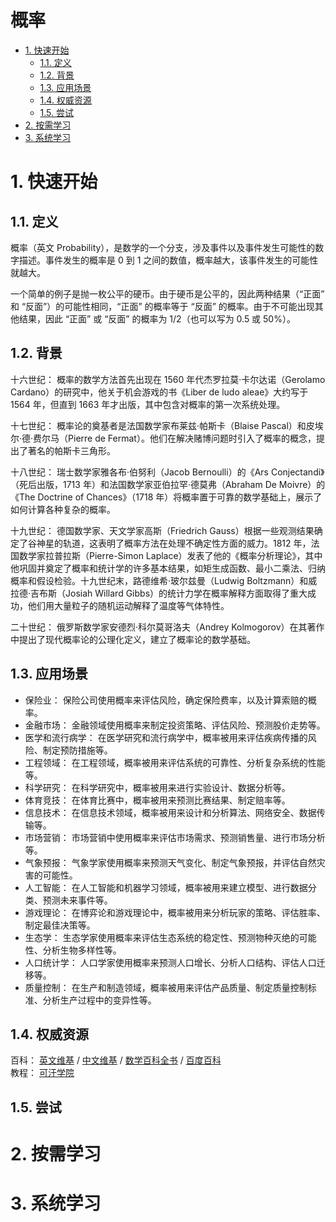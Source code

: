 # 概率<!-- omit in toc -->

- [1. 快速开始](#1-快速开始)
  - [1.1. 定义](#11-定义)
  - [1.2. 背景](#12-背景)
  - [1.3. 应用场景](#13-应用场景)
  - [1.4. 权威资源](#14-权威资源)
  - [1.5. 尝试](#15-尝试)
- [2. 按需学习](#2-按需学习)
- [3. 系统学习](#3-系统学习)

# 1. 快速开始

## 1.1. 定义

概率（英文 Probability），是数学的一个分支，涉及事件以及事件发生可能性的数字描述。事件发生的概率是 0 到 1 之间的数值，概率越大，该事件发生的可能性就越大。

一个简单的例子是抛一枚公平的硬币。由于硬币是公平的，因此两种结果（“正面” 和 “反面”）的可能性相同，“正面” 的概率等于 “反面” 的概率。由于不可能出现其他结果，因此 “正面” 或 “反面” 的概率为 1/2（也可以写为 0.5 或 50%）。

## 1.2. 背景

十六世纪： 概率的数学方法首先出现在 1560 年代杰罗拉莫·卡尔达诺（Gerolamo Cardano）的研究中，他关于机会游戏的书《Liber de ludo aleae》大约写于 1564 年，但直到 1663 年才出版，其中包含对概率的第一次系统处理。

十七世纪： 概率论的奠基者是法国数学家布莱兹·帕斯卡（Blaise Pascal）和皮埃尔·德·费尔马（Pierre de Fermat）。他们在解决赌博问题时引入了概率的概念，提出了著名的帕斯卡三角形。

十八世纪： 瑞士数学家雅各布·伯努利（Jacob Bernoulli）的《Ars Conjectandi》（死后出版，1713 年）和法国数学家亚伯拉罕·德莫弗（Abraham De Moivre）的《The Doctrine of Chances》（1718 年）将概率置于可靠的数学基础上，展示了如何计算各种复杂的概率。

十九世纪： 德国数学家、天文学家高斯（Friedrich Gauss）根据一些观测结果确定了谷神星的轨道，这表明了概率方法在处理不确定性方面的威力。1812 年，法国数学家拉普拉斯（Pierre-Simon Laplace）发表了他的《概率分析理论》，其中他巩固并奠定了概率和统计学的许多基本结果，如矩生成函数、最小二乘法、归纳概率和假设检验。十九世纪末，路德维希·玻尔兹曼（Ludwig Boltzmann）和威拉德·吉布斯（Josiah Willard Gibbs）的统计力学在概率解释方面取得了重大成功，他们用大量粒子的随机运动解释了温度等气体特性。

二十世纪： 俄罗斯数学家安德烈·科尔莫哥洛夫（Andrey Kolmogorov）在其著作中提出了现代概率论的公理化定义，建立了概率论的数学基础。

## 1.3. 应用场景

-   保险业： 保险公司使用概率来评估风险，确定保险费率，以及计算索赔的概率。
-   金融市场： 金融领域使用概率来制定投资策略、评估风险、预测股价走势等。
-   医学和流行病学： 在医学研究和流行病学中，概率被用来评估疾病传播的风险、制定预防措施等。
-   工程领域： 在工程领域，概率被用来评估系统的可靠性、分析复杂系统的性能等。
-   科学研究： 在科学研究中，概率被用来进行实验设计、数据分析等。
-   体育竞技： 在体育比赛中，概率被用来预测比赛结果、制定赔率等。
-   信息技术： 在信息技术领域，概率被用来设计和分析算法、网络安全、数据传输等。
-   市场营销： 市场营销中使用概率来评估市场需求、预测销售量、进行市场分析等。
-   气象预报： 气象学家使用概率来预测天气变化、制定气象预报，并评估自然灾害的可能性。
-   人工智能： 在人工智能和机器学习领域，概率被用来建立模型、进行数据分类、预测未来事件等。
-   游戏理论： 在博弈论和游戏理论中，概率被用来分析玩家的策略、评估胜率、制定最佳决策等。
-   生态学： 生态学家使用概率来评估生态系统的稳定性、预测物种灭绝的可能性、分析生物多样性等。
-   人口统计学： 人口学家使用概率来预测人口增长、分析人口结构、评估人口迁移等。
-   质量控制： 在生产和制造领域，概率被用来评估产品质量、制定质量控制标准、分析生产过程中的变异性等。

## 1.4. 权威资源

百科： [英文维基](https://en.wikipedia.org/wiki/Probability) / [中文维基](https://zh.wikipedia.org/wiki/概率) / [数学百科全书](https://encyclopediaofmath.org/wiki/Probability) / [百度百科](https://baike.baidu.com/item/概率/828845)  
教程： [可汗学院](https://www.khanacademy.org/math/statistics-probability)

## 1.5. 尝试

# 2. 按需学习

# 3. 系统学习
